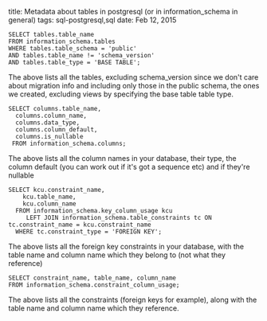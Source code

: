 title: Metadata about tables in postgresql (or in information_schema in general)
tags: sql-postgresql,sql
date: Feb 12, 2015

    SELECT tables.table_name
    FROM information_schema.tables
    WHERE tables.table_schema = 'public' 
    AND tables.table_name != 'schema_version' 
    AND tables.table_type = 'BASE TABLE';
    
The above lists all the tables, excluding schema_version since we don't care about migration info and including only those in the public schema, the ones we created, excluding views by specifying the base table table type.

    SELECT columns.table_name,
      columns.column_name,
      columns.data_type,
      columns.column_default,
      columns.is_nullable
     FROM information_schema.columns;

The above lists all the column names in your database, their type, the column default (you can work out if it's got a sequence etc) and if they're nullable

    SELECT kcu.constraint_name,
        kcu.table_name,
        kcu.column_name 
      FROM information_schema.key_column_usage kcu
         LEFT JOIN information_schema.table_constraints tc ON tc.constraint_name = kcu.constraint_name
      WHERE tc.constraint_type = 'FOREIGN KEY';
      
The above lists all the foreign key constraints in your database, with the table name and column name which they belong to (not what they reference)

    SELECT constraint_name, table_name, column_name 
    FROM information_schema.constraint_column_usage;

The above lists all the constraints (foreign keys for example), along with the table name and column name which they reference.
